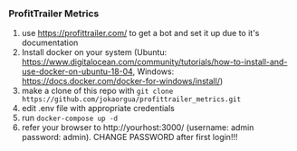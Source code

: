 ### ProfitTrailer Metrics

1. use https://profittrailer.com/ to get a bot and set it up due to it's documentation
2. Install docker on your system (Ubuntu: https://www.digitalocean.com/community/tutorials/how-to-install-and-use-docker-on-ubuntu-18-04, Windows: https://docs.docker.com/docker-for-windows/install/)
3. make a clone of this repo with 
``` git clone https://github.com/jokaorgua/profittrailer_metrics.git ```
4. edit .env file with appropriate credentials
5. run ```docker-compose up -d```
6. refer your browser to http://yourhost:3000/ (username: admin   password: admin). CHANGE PASSWORD after first login!!!
